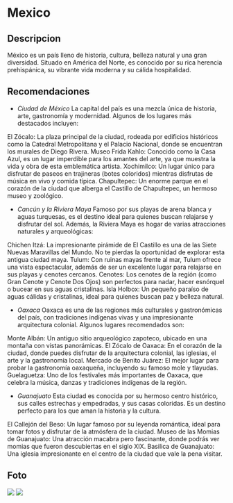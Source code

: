 # Mexico

## Descripcion
México es un país lleno de historia, cultura, belleza natural y una gran diversidad. Situado en América del Norte, es conocido por su rica herencia prehispánica, su vibrante vida moderna y su cálida hospitalidad.

## Recomendaciones
- *Ciudad de México*
La capital del país es una mezcla única de historia, arte, gastronomía y modernidad. Algunos de los lugares más destacados incluyen:

El Zócalo: La plaza principal de la ciudad, rodeada por edificios históricos como la Catedral Metropolitana y el Palacio Nacional, donde se encuentran los murales de Diego Rivera.
Museo Frida Kahlo: Conocido como la Casa Azul, es un lugar imperdible para los amantes del arte, ya que muestra la vida y obra de esta emblemática artista.
Xochimilco: Un lugar único para disfrutar de paseos en trajineras (botes coloridos) mientras disfrutas de música en vivo y comida típica.
Chapultepec: Un enorme parque en el corazón de la ciudad que alberga el Castillo de Chapultepec, un hermoso museo y zoológico.

- *Cancún y la Riviera Maya*
Famoso por sus playas de arena blanca y aguas turquesas, es el destino ideal para quienes buscan relajarse y disfrutar del sol. Además, la Riviera Maya es hogar de varias atracciones naturales y arqueológicas:

Chichen Itzá: La impresionante pirámide de El Castillo es una de las Siete Nuevas Maravillas del Mundo. No te pierdas la oportunidad de explorar esta antigua ciudad maya.
Tulum: Con ruinas mayas frente al mar, Tulum ofrece una vista espectacular, además de ser un excelente lugar para relajarse en sus playas y cenotes cercanos.
Cenotes: Los cenotes de la región (como Gran Cenote y Cenote Dos Ojos) son perfectos para nadar, hacer esnórquel o bucear en sus aguas cristalinas.
Isla Holbox: Un pequeño paraíso de aguas cálidas y cristalinas, ideal para quienes buscan paz y belleza natural.

- *Oaxaca*
Oaxaca es una de las regiones más culturales y gastronómicas del país, con tradiciones indígenas vivas y una impresionante arquitectura colonial. Algunos lugares recomendados son:

Monte Albán: Un antiguo sitio arqueológico zapoteco, ubicado en una montaña con vistas panorámicas.
El Zócalo de Oaxaca: En el corazón de la ciudad, donde puedes disfrutar de la arquitectura colonial, las iglesias, el arte y la gastronomía local.
Mercado de Benito Juárez: El mejor lugar para probar la gastronomía oaxaqueña, incluyendo su famoso mole y tlayudas.
Guelaguetza: Uno de los festivales más importantes de Oaxaca, que celebra la música, danzas y tradiciones indígenas de la región.

- *Guanajuato*
Esta ciudad es conocida por su hermoso centro histórico, sus calles estrechas y empedradas, y sus casas coloridas. Es un destino perfecto para los que aman la historia y la cultura.

El Callejón del Beso: Un lugar famoso por su leyenda romántica, ideal para tomar fotos y disfrutar de la atmósfera de la ciudad.
Museo de las Momias de Guanajuato: Una atracción macabra pero fascinante, donde podrás ver momias que fueron descubiertas en el siglo XIX.
Basilica de Guanajuato: Una iglesia impresionante en el centro de la ciudad que vale la pena visitar.

## Foto
![](https://media.iatitravelinsurance.com/wp-content/uploads/sites/8/2024/12/06033701/Monte-Alban.jpg)
![](https://d2nepu52esyu7g.cloudfront.net/images/58594056-191a-4f2d-b6a1-10c26e260895_202309121736328397.webp)
